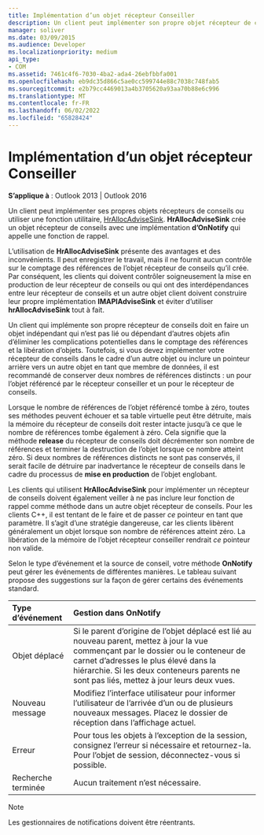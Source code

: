 ```yaml
---
title: Implémentation d’un objet récepteur Conseiller
description: Un client peut implémenter son propre objet récepteur de conseils ou utiliser la fonction HrAllocAdviseSink, qui crée un objet récepteur de conseils avec une implémentation d’OnNotify.
manager: soliver
ms.date: 03/09/2015
ms.audience: Developer
ms.localizationpriority: medium
api_type:
- COM
ms.assetid: 7461c4f6-7030-4ba2-ada4-26ebfbbfa001
ms.openlocfilehash: eb9dc35d866c5ae0cc599744e88c7038c748fab5
ms.sourcegitcommit: e2b79cc4469013a4b3705620a93aa70b88e6c996
ms.translationtype: MT
ms.contentlocale: fr-FR
ms.lasthandoff: 06/02/2022
ms.locfileid: "65828424"
---
```

# <a name="implementing-an-advise-sink-object"></a>Implémentation d’un objet récepteur Conseiller

  
  
**S’applique à** : Outlook 2013 | Outlook 2016 
  
Un client peut implémenter ses propres objets récepteurs de conseils ou utiliser une fonction utilitaire, [HrAllocAdviseSink](hrallocadvisesink.md). **HrAllocAdviseSink** crée un objet récepteur de conseils avec une implémentation **d’OnNotify** qui appelle une fonction de rappel. 
  
L’utilisation de **HrAllocAdviseSink** présente des avantages et des inconvénients. Il peut enregistrer le travail, mais il ne fournit aucun contrôle sur le comptage des références de l’objet récepteur de conseils qu’il crée. Par conséquent, les clients qui doivent contrôler soigneusement la mise en production de leur récepteur de conseils ou qui ont des interdépendances entre leur récepteur de conseils et un autre objet client doivent construire leur propre implémentation **IMAPIAdviseSink** et éviter d’utiliser **hrAllocAdviseSink** tout à fait. 
  
Un client qui implémente son propre récepteur de conseils doit en faire un objet indépendant qui n’est pas lié ou dépendant d’autres objets afin d’éliminer les complications potentielles dans le comptage des références et la libération d’objets. Toutefois, si vous devez implémenter votre récepteur de conseils dans le cadre d’un autre objet ou inclure un pointeur arrière vers un autre objet en tant que membre de données, il est recommandé de conserver deux nombres de références distincts : un pour l’objet référencé par le récepteur conseiller et un pour le récepteur de conseils. 
  
Lorsque le nombre de références de l’objet référencé tombe à zéro, toutes ses méthodes peuvent échouer et sa table virtuelle peut être détruite, mais la mémoire du récepteur de conseils doit rester intacte jusqu’à ce que le nombre de références tombe également à zéro. Cela signifie que la méthode **release** du récepteur de conseils doit décrémenter son nombre de références et terminer la destruction de l’objet lorsque ce nombre atteint zéro. Si deux nombres de références distincts ne sont pas conservés, il serait facile de détruire par inadvertance le récepteur de conseils dans le cadre du processus de **mise en production** de l’objet englobant. 
  
Les clients qui utilisent **HrAllocAdviseSink** pour implémenter un récepteur de conseils doivent également veiller à ne pas inclure leur fonction de rappel comme méthode dans un autre objet récepteur de conseils. Pour les clients C++, il est tentant de le faire et de passer  _ce_ pointeur en tant que paramètre. Il s’agit d’une stratégie dangereuse, car les clients libèrent généralement un objet lorsque son nombre de références atteint zéro. La libération de la mémoire de l’objet récepteur conseiller rendrait  _ce_ pointeur non valide. 
  
Selon le type d’événement et la source de conseil, votre méthode **OnNotify** peut gérer les événements de différentes manières. Le tableau suivant propose des suggestions sur la façon de gérer certains des événements standard. 
  
|**Type d’événement**|**Gestion dans OnNotify**|
|:-----|:-----|
|Objet déplacé  <br/> |Si le parent d’origine de l’objet déplacé est lié au nouveau parent, mettez à jour la vue commençant par le dossier ou le conteneur de carnet d’adresses le plus élevé dans la hiérarchie. Si les deux conteneurs parents ne sont pas liés, mettez à jour leurs deux vues. |
|Nouveau message  <br/> |Modifiez l’interface utilisateur pour informer l’utilisateur de l’arrivée d’un ou de plusieurs nouveaux messages. Placez le dossier de réception dans l’affichage actuel. |
|Erreur  <br/> |Pour tous les objets à l’exception de la session, consignez l’erreur si nécessaire et retournez-la. Pour l’objet de session, déconnectez-vous si possible. |
|Recherche terminée  <br/> |Aucun traitement n’est nécessaire. |
   
> [!NOTE]
> Les gestionnaires de notifications doivent être réentrants. 
  

